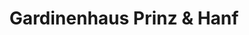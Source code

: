 ---
title: "Gardinenhaus Prinz & Hanf"
url: /juelich/gardinenhaus-prinz-und-hanf/
shop: Gardinen
---